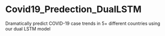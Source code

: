 # Covid19_Predection_DualLSTM
Dramatically predict COVID-19 case trends in 5+ different countries using our dual LSTM model
